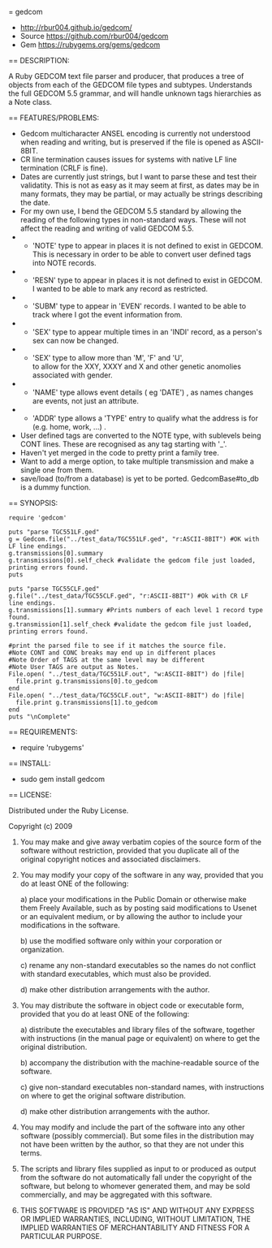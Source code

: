 = gedcom

* http://rbur004.github.io/gedcom/
* Source https://github.com/rbur004/gedcom
* Gem https://rubygems.org/gems/gedcom

== DESCRIPTION:

A Ruby GEDCOM text file parser and producer, that produces a tree of objects from each of the
GEDCOM file types and subtypes. Understands the full GEDCOM 5.5 grammar, and will handle 
unknown tags hierarchies as a Note class.
 
 
== FEATURES/PROBLEMS:

* Gedcom multicharacter ANSEL encoding is currently not understood when reading and writing, but is preserved if the file is opened as ASCII-8BIT.
* CR line termination causes issues for systems with native LF line termination (CRLF is fine).
* Dates are currently just strings, but I want to parse these and test their validatity. 
  This is not as easy as it may seem at first, as dates may be in many formats, 
  they may be partial, or may actually be strings describing the date. 
* For my own use, I bend the GEDCOM 5.5 standard by allowing the reading of the following types in non-standard ways. 
  These will not affect the reading and writing of valid GEDCOM 5.5.
* * 'NOTE' type to appear in places it is not defined to exist in GEDCOM.
           This is necessary in order to be able to convert user defined tags into NOTE records.
* * 'RESN' type to appear in places it is not defined to exist in GEDCOM.
           I wanted to be able to mark any record as restricted.
* * 'SUBM' type to appear in 'EVEN' records.
           I wanted to be able to track where I got the event information from.
* * 'SEX' type to appear multiple times in an 'INDI' record,
          as a person's sex can now be changed.
* * 'SEX' type to allow more than 'M', 'F' and 'U',  
          to allow for the XXY, XXXY and X and other genetic anomolies associated with gender.
* * 'NAME' type allows event details ( eg 'DATE') , 
           as names changes are events, not just an attribute.
* * 'ADDR' type allows a 'TYPE' entry 
           to qualify what the address is for (e.g. home, work, ...) .
* User defined tags are converted to the NOTE type, with sublevels being CONT lines.
  These are recognised as any tag starting with '_'. 
* Haven't yet merged in the code to pretty print a family tree.
* Want to add a merge option, to take multiple transmission and make a single one from them.
* save/load (to/from a database) is yet to be ported. GedcomBase#to_db is a dummy function.

== SYNOPSIS:

	require 'gedcom'

	puts "parse TGC551LF.ged"
	g = Gedcom.file("../test_data/TGC551LF.ged", "r:ASCII-8BIT") #OK with LF line endings.
	g.transmissions[0].summary
	g.transmissions[0].self_check #validate the gedcom file just loaded, printing errors found.
	puts 

	puts "parse TGC55CLF.ged"
	g.file("../test_data/TGC55CLF.ged", "r:ASCII-8BIT") #Ok with CR LF line endings.
	g.transmissions[1].summary #Prints numbers of each level 1 record type found.
	g.transmission[1].self_check #validate the gedcom file just loaded, printing errors found.

	#print the parsed file to see if it matches the source file.
	#Note CONT and CONC breaks may end up in different places
	#Note Order of TAGS at the same level may be different
	#Note User TAGS are output as Notes.
	File.open( "../test_data/TGC551LF.out", "w:ASCII-8BIT") do |file|
	  file.print g.transmissions[0].to_gedcom
	end
	File.open( "../test_data/TGC55CLF.out", "w:ASCII-8BIT") do |file|
	  file.print g.transmissions[1].to_gedcom
	end
	puts "\nComplete"


== REQUIREMENTS:

* require 'rubygems'

== INSTALL:

* sudo gem install gedcom

== LICENSE:

Distributed under the Ruby License.

Copyright (c) 2009

1. You may make and give away verbatim copies of the source form of the
   software without restriction, provided that you duplicate all of the
   original copyright notices and associated disclaimers.

2. You may modify your copy of the software in any way, provided that
   you do at least ONE of the following:

     a) place your modifications in the Public Domain or otherwise
        make them Freely Available, such as by posting said
  modifications to Usenet or an equivalent medium, or by allowing
  the author to include your modifications in the software.

     b) use the modified software only within your corporation or
        organization.

     c) rename any non-standard executables so the names do not conflict
  with standard executables, which must also be provided.

     d) make other distribution arrangements with the author.

3. You may distribute the software in object code or executable
   form, provided that you do at least ONE of the following:

     a) distribute the executables and library files of the software,
  together with instructions (in the manual page or equivalent)
  on where to get the original distribution.

     b) accompany the distribution with the machine-readable source of
  the software.

     c) give non-standard executables non-standard names, with
        instructions on where to get the original software distribution.

     d) make other distribution arrangements with the author.

4. You may modify and include the part of the software into any other
   software (possibly commercial).  But some files in the distribution
   may not have been written by the author, so that they are not under this terms.

5. The scripts and library files supplied as input to or produced as 
   output from the software do not automatically fall under the
   copyright of the software, but belong to whomever generated them, 
   and may be sold commercially, and may be aggregated with this
   software.

6. THIS SOFTWARE IS PROVIDED "AS IS" AND WITHOUT ANY EXPRESS OR
   IMPLIED WARRANTIES, INCLUDING, WITHOUT LIMITATION, THE IMPLIED
   WARRANTIES OF MERCHANTABILITY AND FITNESS FOR A PARTICULAR
   PURPOSE.
